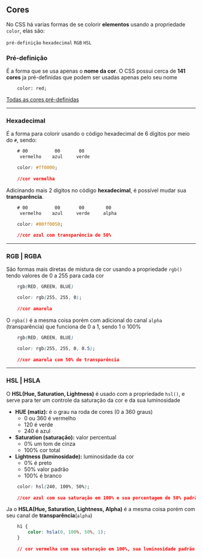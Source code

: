 ## Cores

No CSS há varias formas de se colorir **elementos** usando a propriedade ```color```, elas são: 

```pré-definição``` ```hexadecimal``` ```RGB``` ```HSL```

### Pré-definição

É a forma que se usa apenas o **nome da cor**. O CSS possui cerca de **141 cores** ja pré-definidas que podem ser usadas apenas pelo seu nome

```
    color: red;
```
[Todas as cores pré-definidas](https://www.w3schools.com/w3css/w3css_colors.asp)

___

### Hexadecimal

É a forma para colorir usando o código hexadecimal de 6 dígitos por meio do ``#``,  sendo: 

```css
    # 00          00       00
     vermelho    azul     verde

    color: #ff0000; 
    
    //cor vermelha
```

Adicinando mais 2 dígitos no código **hexadecimal**, é possível mudar sua **transparência**.

```css
    # 00          00       00        00
     vermelho    azul     verde     alpha

    color: #00ff0050; 
    
    //cor azul com transparência de 50%
```

___

### RGB | RGBA

São formas mais diretas de mistura de cor usando a propriedade ```rgb()``` tendo valores de 0 a 255 para cada cor

```css
    rgb(RED, GREEN, BLUE)

    color: rgb(255, 255, 0); 
    
    //cor amarela
```

O ```rgba()``` é a mesma coisa porém com adicional do canal ```alpha``` (transparência) que funciona de 0 a 1, sendo 1 o 100%

```css
    rgb(RED, GREEN, BLUE)

    color: rgb(255, 255, 0, 0.5); 
    
    //cor amarela com 50% de transparência
```

___

### HSL | HSLA

O **HSL(Hue, Saturation, Lightness)** é usado com a propriedade ```hsl()```, e serve para ter um controle da saturação da cor e da sua luminosidade

- **HUE (matiz):** é o grau na roda de cores (0 a 360 graus)
    - 0 ou 360 é vermelho
    - 120 é verde
    - 240 é azul
- **Saturation (saturação):** valor percentual
    - 0% um tom de cinza
    - 100% cor total
- **Lightness (luminosidade):** luminosidade da cor
    - 0% é preto
    - 50% valor padrão
    - 100% é branco

```css
    color: hsl(240, 100%, 50%); 
    
    //cor azul com sua saturação em 100% e sua porcentagem de 50% padrão
```

Ja o **HSLA(Hue, Saturation, Lightness, Alpha)** é a mesma coisa porém com seu canal de **transparência**(``alpha``)

```css
    h1 {
        color: hsla(0, 100%, 50%, 1); 
    }
    
    // cor vermelha com sua saturação em 100%, sua luminosidade padrão de 50% e 100% de transparência
```